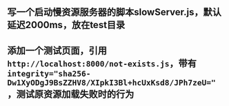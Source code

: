 写一个启动慢资源服务器的脚本slowServer.js，默认延迟2000ms，放在test目录
---
添加一个测试页面，引用`http://localhost:8000/not-exists.js`，带有`integrity="sha256-Dw1XyODgJ9BsZZHV8/XIpkI3Bl+hcUxKsd8/JPh7zeU="`，测试原资源加载失败时的行为
---